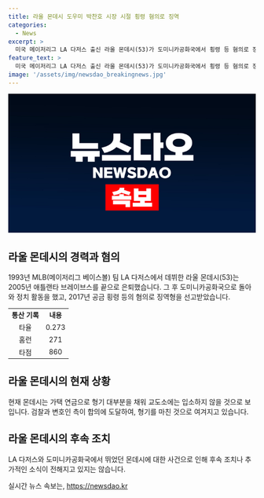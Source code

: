 ```yaml
---
title: 라울 몬데시 도우미 박찬호 시장 시절 횡령 혐의로 징역
categories:
  - News
excerpt: >
  미국 메이저리그 LA 다저스 출신 라울 몬데시(53)가 도미니카공화국에서 횡령 등 혐의로 징역 6년9개월과 벌금 3000만페소를 선고받았다. 그러나 가택 연금으로 대부분을 채워 교도소에는 입소하지 않을 전망이다. 이에 관련된 최대 일간지는 몬데시는 형기를 마쳤다고 전했으며, LA타임스는 라울 몬데시는 자유의 몸이 됐다고 보도했다. 몬데시는 현역 은퇴 후 정계에 진출했으나 여러 부패 사안으로 형량을 받게 되었다.
feature_text: >
  미국 메이저리그 LA 다저스 출신 라울 몬데시(53)가 도미니카공화국에서 횡령 등 혐의로 징역 6년9개월과 벌금 3000만페소를 선고받았다. 그러나 가택 연금으로 대부분을 채워 교도소에는 입소하지 않을 전망이다. 이에 관련된 최대 일간지는 몬데시는 형기를 마쳤다고 전했으며, LA타임스는 라울 몬데시는 자유의 몸이 됐다고 보도했다. 몬데시는 현역 은퇴 후 정계에 진출했으나 여러 부패 사안으로 형량을 받게 되었다.
image: '/assets/img/newsdao_breakingnews.jpg'
---
```


<p><img src="/assets/img/newsdao_breakingnews.jpg" alt="ranknews 속보" /></p>

<h2 data-ke-size="size26">라울 몬데시의 경력과 혐의</h2>

<p data-ke-size="size16">1993년 MLB(메이저리그 베이스볼) 팀 LA 다저스에서 데뷔한 라울 몬데시(53)는 2005년 애틀랜타 브레이브스를 끝으로 은퇴했습니다. 그 후 도미니카공화국으로 돌아와 정치 활동을 했고, 2017년 공금 횡령 등의 혐의로 징역형을 선고받았습니다.</p>

<table>
  <tr>
    <td style="text-align: center; height: 17px;"><b>통산 기록</b></td>
    <td style="text-align: center; height: 17px;"><b>내용</b></td>
  </tr>
  <tr>
    <td style="text-align: center; height: 17px;">타율</td>
    <td style="text-align: center; height: 17px;">0.273</td>
  </tr>
  <tr>
    <td style="text-align: center; height: 17px;">홈런</td>
    <td style="text-align: center; height: 17px;">271</td>
  </tr>
  <tr>
    <td style="text-align: center; height: 17px;">타점</td>
    <td style="text-align: center; height: 17px;">860</td>
  </tr>
</table>

<h2 data-ke-size="size26">라울 몬데시의 현재 상황</h2>

<p data-ke-size="size16">현재 몬데시는 가택 연금으로 형기 대부분을 채워 교도소에는 입소하지 않을 것으로 보입니다. 검찰과 변호인 측이 합의에 도달하여, 형기를 마친 것으로 여겨지고 있습니다.</p>

<h2 data-ke-size="size26">라울 몬데시의 후속 조치</h2>

<p data-ke-size="size16">LA 다저스와 도미니카공화국에서 뛰었던 몬데시에 대한 사건으로 인해 후속 조치나 추가적인 소식이 전해지고 있지는 않습니다.</p>
실시간 뉴스 속보는, <a href="https://newsdao.kr" rel="dofollow">https://newsdao.kr</a>


